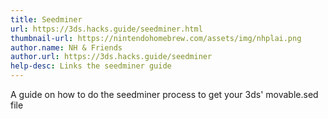 ```yaml
---
title: Seedminer
url: https://3ds.hacks.guide/seedminer.html
thumbnail-url: https://nintendohomebrew.com/assets/img/nhplai.png
author.name: NH & Friends
author.url: https://3ds.hacks.guide/seedminer
help-desc: Links the seedminer guide
---
```


A guide on how to do the seedminer process to get your 3ds' movable.sed file
